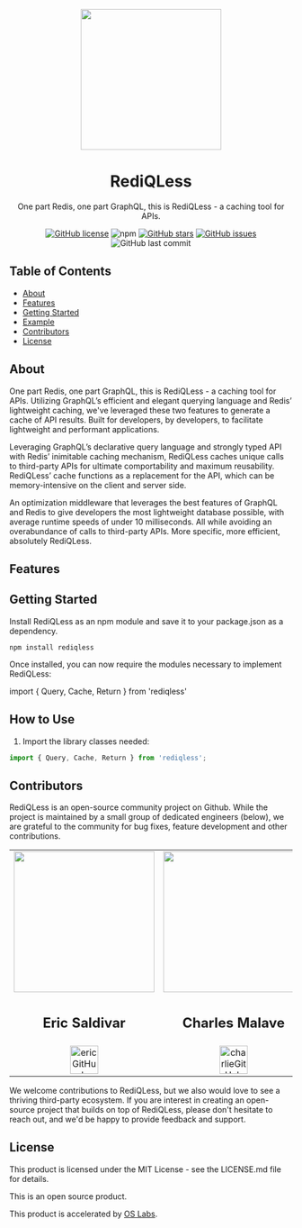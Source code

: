 <p align="center">
<img src="https://rediqless.s3.us-east-2.amazonaws.com/REDIQLESS_LOGOV1.png" width="250" />
</p>
<h1 align ="center">RediQLess</h1>
<p align="center">One part Redis, one part GraphQL, this is RediQLess - a caching tool for APIs.</p>
<p align="center">
<a href="https://github.com/oslabs-beta/rediQLess//blob/main/LICENSE"><img alt="GitHub license" src="https://img.shields.io/github/license/oslabs-beta/rediQLess"></a>
<img alt="npm" src="https://img.shields.io/npm/v/rediQLess">
<a href="https://github.com/oslabs-beta/rediQLess/stargazers"><img alt="GitHub stars" src="https://img.shields.io/github/stars/oslabs-beta/rediQLess"></a>
<a href="https://github.com/oslabs-beta/rediQLess/issues"><img alt="GitHub issues" src="https://img.shields.io/github/issues/oslabs-beta/rediQLess"></a>
<img alt="GitHub last commit" src="https://img.shields.io/github/last-commit/oslabs-beta/rediQLess">

</p>
<h2>Table of Contents</h2>

- [About](https://github.com/oslabs-beta/rediQLess/#About)
- [Features](https://github.com/oslabs-beta/rediQLess/#Features)
- [Getting Started](https://github.com/oslabs-beta/rediQLess/#Getting-Started])
- [Example](https://github.com/oslabs-beta/rediQLess/#Example)
- [Contributors](https://github.com/oslabs-beta/rediQLess/#Contributors)
- [License](https://github.com/oslabs-beta/rediQLess/#License)

<h2 href="#About">About</h2>

One part Redis, one part GraphQL, this is RediQLess - a caching tool for APIs. Utilizing GraphQL’s efficient and elegant querying language and Redis’ lightweight caching, we've leveraged these two features to generate a cache of API results. Built for developers, by developers, to facilitate lightweight and performant applications.

Leveraging GraphQL’s declarative query language and strongly typed API with Redis’ inimitable caching mechanism, RediQLess caches unique calls to third-party APIs for ultimate comportability and maximum reusability. RediQLess’ cache functions as a replacement for the API, which can be memory-intensive on the client and server side.

An optimization middleware that leverages the best features of GraphQL and Redis to give developers the most lightweight database possible, with average runtime speeds of under 10 milliseconds. All while avoiding an overabundance of calls to third-party APIs. More specific, more efficient, absolutely RediQLess.

<h2 href="#Features">Features</h2>

<h2>Getting Started</h2>

Install RediQLess as an npm module and save it to your package.json as a dependency.

`npm install rediqless`

Once installed, you can now require the modules necessary to implement RediQLess:

import { Query, Cache, Return } from 'rediqless'

<h2 href="#Example">How to Use</h2>

1. Import the library classes needed:

```javascript
import { Query, Cache, Return } from 'rediqless';
```


<h2 href="#Contributors">Contributors</h2>

RediQLess is an open-source community project on Github. While the project is maintained by a small group of dedicated engineers (below), we are grateful to the community for bug fixes, feature development and other contributions.

<table align="center">
  <tr>
    <td valign="top"> <img src="https://rediqless.s3.us-east-2.amazonaws.com/profile.jpg" width="250"/></td>
    <td valign="top"> <img src="https://rediqless.s3.us-east-2.amazonaws.com/1629337049016.jpeg" width="250"/></td>
    <td valign="top"> <img src="https://media-exp1.licdn.com/dms/image/C4D03AQHYrToMqrX8_Q/profile-displayphoto-shrink_800_800/0/1618435070746?e=1635379200&v=beta&t=DeONQx4zzECVOTDOUFKjiAyFCyup0vPv2YDj863yGuE" width="250"/></td>
    <td valign="top"> <img src="https://media-exp1.licdn.com/dms/image/C4D03AQEOE2BopNqOmg/profile-displayphoto-shrink_800_800/0/1529432272197?e=1635379200&v=beta&t=CcNs7vSOXoStA_orsa2VazEHGbAwNPJMWmvxvYmQkok" width="250"/></td>
  </tr>
  <tr>
      <td valign="top"><h2 align="center">Eric Saldivar</h2></td>
      <td valign="top"><h2 align="center">Charles Malave</h2></td>
      <td valign="top"><h2 align="center">Travis Woolston</h2></td>
      <td valign="top"><h2 align="center">Ian Judd</h2></td>
  </tr>
   <tr>
      <td align="center"><a href="https://github.com/esaldivar" target="_blank" align="center"> <img src="https://rediqless.s3.us-east-2.amazonaws.com/ghicon.png" alt="ericGitHub" width="50" height="50"/></a></td>
      <td align="center"><a href="https://github.com/cmalave13" target="_blank" align="center"> <img src="https://rediqless.s3.us-east-2.amazonaws.com/ghicon.png" alt="charlieGitHub" width="50" height="50"/></a></td>
      <td align="center"><a href="https://github.com/TravisWoolston" target="_blank" align="center"> <img src="https://rediqless.s3.us-east-2.amazonaws.com/ghicon.png" alt="travisGitHub" width="50" height="50"/></a></td>
      <td align="center"><a href="https://github.com/ikjudd" target="_blank" align="center"> <img src="https://rediqless.s3.us-east-2.amazonaws.com/ghicon.png" alt="IanGitHub" width="50" height="50"/></a></td>
  </tr>
</table>

We welcome contributions to RediQLess, but we also would love to see a thriving third-party ecosystem. If you are interest in creating an open-source project that builds on top of RediQLess, please don't hesitate to reach out, and we'd be happy to provide feedback and support.

<h2 href="#License">License</h2>

This product is licensed under the MIT License - see the LICENSE.md file for details.

This is an open source product.

This product is accelerated by [OS Labs](https://opensourcelabs.io/).
